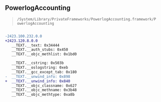## PowerlogAccounting

> `/System/Library/PrivateFrameworks/PowerlogAccounting.framework/PowerlogAccounting`

```diff

-2423.100.232.0.0
+2423.120.8.0.0
   __TEXT.__text: 0x34444
   __TEXT.__auth_stubs: 0x450
   __TEXT.__objc_methlist: 0x1bd0

   __TEXT.__cstring: 0x503b
   __TEXT.__oslogstring: 0xeb
   __TEXT.__gcc_except_tab: 0x180
-  __TEXT.__unwind_info: 0x898
+  __TEXT.__unwind_info: 0x840
   __TEXT.__objc_classname: 0x627
   __TEXT.__objc_methname: 0x3b48
   __TEXT.__objc_methtype: 0xa8b

```
